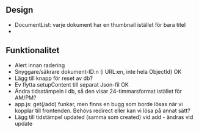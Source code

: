 Design
---
- DocumentList: varje dokument har en thumbnail istället för bara titel
- 


Funktionalitet
---
- Alert innan radering
- Snyggare/säkrare dokument-ID:n (i URL:en, inte hela ObjectId) OK
- Lägg till knapp för reset av db?
- Ev flytta setupContent till separat Json-fil OK
- Ändra tidsstämpeln i db, så den visar 24-timmarsformat istället för AM/PM?
- app.js: get(/add) funkar, men finns en bugg som borde lösas när vi kopplar till frontenden. Behövs redirect eller kan vi lösa på annat sätt?
- Lägg till tidstämpel updated (samma som created) vid add - ändras vid update